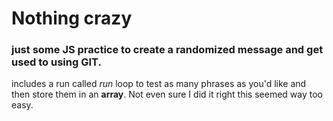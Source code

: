 # Nothing crazy
### just some JS practice to create a randomized message and get used to using GIT.
includes a run called *run* loop to test as many phrases as you'd like and then store them in an **array**.
Not even sure I did it right this seemed way too easy.